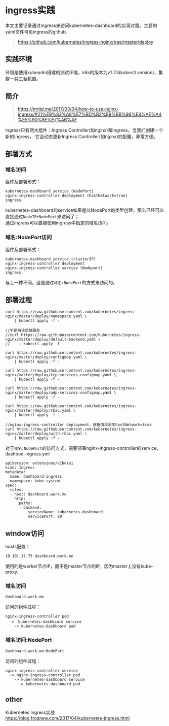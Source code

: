 # ingress实践

本文主要记录通过ingress来访问kubernetes-dashboard的实现过程。主要的yaml文件可见ingress的github.  

> https://github.com/kubernetes/ingress-nginx/tree/master/deploy  

## 实践环境

环境是使用kubeadm搭建的测试环境，k8s的版本为v1.7.5(kubectl version)，集群一共三台机器。  

## 简介

> https://mritd.me/2017/03/04/how-to-use-nginx-ingress/#21%E9%83%A8%E7%BD%B2%E9%BB%98%E8%AE%A4%E5%90%8E%E7%AB%AF  

Ingress只有两大组件：Ingress Controller(如nginx)和Ingress，当我们创建一个新的Ingress，
它会动态更新Ingress Controller(如nginx)的配置，非常方便。  

## 部署方式

### 域名访问

组件及部署形式：  
```
kubernetes-dashboard service (NodePort)
nginx-ingress-controller deployment (hostNetwork=true)
ingress
```

kubernetes-dashboard的service如果是以NodePort的类型创建，那么已经可以直接通过`NodeIP+NodePort`来访问了；  
通过ingress可以直接使用ingress中指定的域名访问。  

### 域名:NodePort访问

组件及部署形式：  
```
kubernetes-dashboard service (clusterIP)
nginx-ingress-controller deployment 
nginx-ingress-controller service (Nodeport)
ingress
```

与上一种不同，这是通过`域名:NodePort`的方式来访问的。  

## 部署过程

```
curl https://raw.githubusercontent.com/kubernetes/ingress-nginx/master/deploy/namespace.yaml \
    | kubectl apply -f -

//不使用该后端服务
//curl https://raw.githubusercontent.com/kubernetes/ingress-nginx/master/deploy/default-backend.yaml \
//    | kubectl apply -f -

curl https://raw.githubusercontent.com/kubernetes/ingress-nginx/master/deploy/configmap.yaml \
    | kubectl apply -f -

curl https://raw.githubusercontent.com/kubernetes/ingress-nginx/master/deploy/tcp-services-configmap.yaml \
    | kubectl apply -f -

curl https://raw.githubusercontent.com/kubernetes/ingress-nginx/master/deploy/udp-services-configmap.yaml \
    | kubectl apply -f -
    
curl https://raw.githubusercontent.com/kubernetes/ingress-nginx/master/deploy/rbac.yaml \
    | kubectl apply -f -

//nginx-ingress-controller deployment，根据情况添加hostNetwork=true
curl https://raw.githubusercontent.com/kubernetes/ingress-nginx/master/deploy/with-rbac.yaml \
    | kubectl apply -f -
```

对于`域名:NodePort`的访问方式，需要部署nginx-ingress-controller的service，dashbod-ingress.yml  

```
apiVersion: extensions/v1beta1
kind: Ingress
metadata:
  name: dashboard-ingress
  namespace: kube-system
spec:
  rules:
  - host: dashboard.work.me
    http:
      paths:
      - backend:
          serviceName: kubernetes-dashboard
          servicePort: 80
```

## window访问

hosts配置：  
```
10.101.17.75 dashboard.work.me
```
使用的是worker节点IP，而不是master节点的IP，因为master上没有kube-proxy.  

### 域名访问

```
dashboard.work.me
```

访问的组件过程：  
```
nginx-ingress-controller pod 
  ->　kubernetes-dashboard service 
    -> kubernetes-dashboard pod
```

### 域名访问:NodePort

```
dashboard.work.me:NodePort
```

访问的组件过程：  
```
nginx-ingress-controller service
  -> nginx-ingress-controller pod 
    -> kubernetes-dashboard service
      -> kubernetes-dashboard pod
```

## other

Kubernetes Ingress实战  
https://blog.frognew.com/2017/04/kubernetes-ingress.html  
